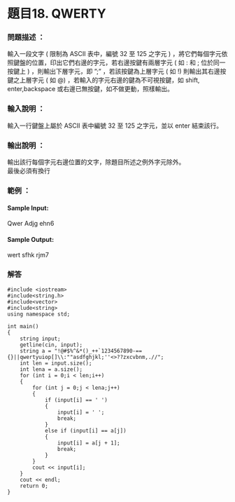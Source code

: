 # 題目18. QWERTY

### 問題描述 ：

輸入一段文字 ( 限制為 ASCII 表中，編號 32 至 125 之字元 ) ，將它們每個字元依照鍵盤的位置，印出它們右邊的字元，若右邊按鍵有兩層字元 ( 如 : 和 ; 位於同一按鍵上 ) ，則輸出下層字元，即 ”;” ，若該按鍵為上層字元 ( 如 !) 則輸出其右邊按鍵之上層字元 ( 如 @) ，若輸入的字元右邊的鍵為不可視按鍵，如 shift, enter,backspace 或右邊已無按鍵，如不做更動，照樣輸出。
### 輸入說明 ：

輸入一行鍵盤上屬於 ASCII 表中編號 32 至 125 之字元，並以 enter 結束該行。

### 輸出說明 ：

輸出該行每個字元右邊位置的文字，除題目所述之例外字元除外。  
最後必須有換行

### 範例 ：
#### Sample Input:

Qwer
Adjg
ehn6

#### Sample Output:

wert
sfhk
rjm7

### 解答
```
#include <iostream>
#include<string.h>
#include<vector>
#include<string>
using namespace std;

int main()
{
    string input;
    getline(cin, input);
    string a = "!@#$%^&*()_++`1234567890-=={}||qwertyuiop[]\\:""asdfghjkl;''<>??zxcvbnm,.//";
    int len = input.size();
    int lena = a.size();
    for (int i = 0;i < len;i++)
    {
        for (int j = 0;j < lena;j++)
        {
            if (input[i] == ' ')
            {
                input[i] = ' ';
                break;
            }
            else if (input[i] == a[j])
            {
                input[i] = a[j + 1];
                break;
            }
        }
        cout << input[i];
    }
    cout << endl;
    return 0;
}
```
